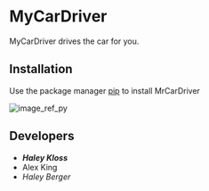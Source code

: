 # MyCarDriver
MyCarDriver drives the car for you.
## Installation
Use the package manager [pip](https://pypi.org/project/pip/) to install MrCarDriver

![image_ref_py](https://cdn3.iconfinder.com/data/icons/logos-and-brands-adobe/512/267_Python-512.png)

## Developers
- ***Haley Kloss***
- Alex King
- *Haley Berger*


[image_ref_py]:"https://pypi.org/static/images/logo-small.95de8436.svg"
